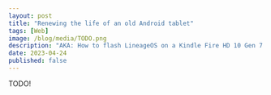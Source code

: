 ```yaml
---
layout: post
title: "Renewing the life of an old Android tablet"
tags: [Web]
image: /blog/media/TODO.png
description: "AKA: How to flash LineageOS on a Kindle Fire HD 10 Gen 7 + why I hate the XDA Developers Forum"
date: 2023-04-24
published: false
---
```


TODO!
